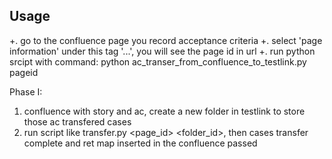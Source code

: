 ## Usage
+. go to the confluence page you record acceptance criteria
+. select 'page information' under this tag '...', you will see the page id in url
+. run python srcipt with command: python ac_transer_from_confluence_to_testlink.py pageid     

Phase I:

1. confluence with story and ac, create a new folder in testlink to store those ac transfered cases
2. run script like transfer.py <page_id> <folder_id>, then cases transfer complete and ret map inserted in the confluence passed